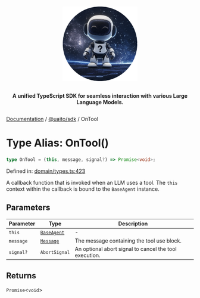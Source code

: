 <div style="display:flex; flex-direction:column; align-items:center;">
<p align="center">
  <img src="../UAITO.png" alt="UAITO Logo" width="200"/>
</p>

<p align="center">
  <strong>A unified TypeScript SDK for seamless interaction with various Large Language Models.</strong>
</p>
</div>

[Documentation](README.md) / [@uaito/sdk](@uaito.sdk.md) / OnTool

# Type Alias: OnTool()

```ts
type OnTool = (this, message, signal?) => Promise<void>;
```

Defined in: [domain/types.ts:423](https://github.com/elribonazo/uaito/blob/507f1613d5e6a6e111b8b8a3ecd27bd8ac04f333/packages/sdk/src/domain/types.ts#L423)

A callback function that is invoked when an LLM uses a tool.
The `this` context within the callback is bound to the `BaseAgent` instance.

## Parameters

| Parameter | Type | Description |
| ------ | ------ | ------ |
| `this` | [`BaseAgent`](@uaito.sdk.Class.BaseAgent.md) | - |
| `message` | [`Message`](@uaito.sdk.TypeAlias.Message.md) | The message containing the tool use block. |
| `signal?` | `AbortSignal` | An optional abort signal to cancel the tool execution. |

## Returns

`Promise`\<`void`\>
